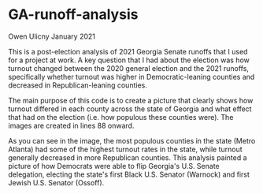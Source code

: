 # GA-runoff-analysis

Owen Ulicny
January 2021

This is a post-election analysis of 2021 Georgia Senate runoffs that I used for a project at work. A key question that I had about the election was how turnout changed between the 2020 general election and the 2021 runoffs, specifically whether turnout was higher in Democratic-leaning counties and decreased in Republican-leaning counties.

The main purpose of this code is to create a picture that clearly shows how turnout differed in each county across the state of Georgia and what effect that had on the election (i.e. how populous these counties were). The images are created in lines 88 onward.

As you can see in the image, the most populous counties in the state (Metro Atlanta) had some of the highest turnout rates in the state, while turnout generally decreased in more Republican counties. This analysis painted a picture of how Democrats were able to flip Georgia's U.S. Senate delegation, electing the state's first Black U.S. Senator (Warnock) and first Jewish U.S. Senator (Ossoff).

